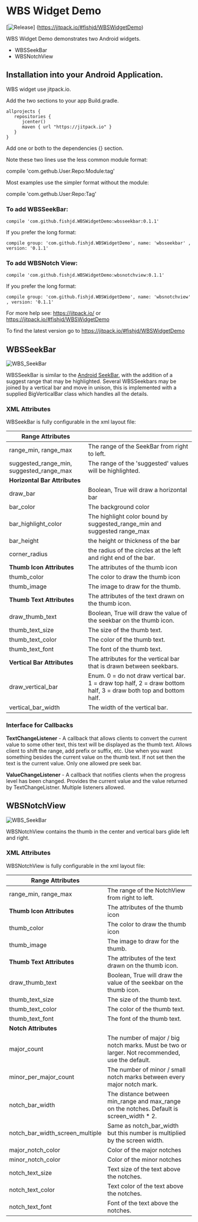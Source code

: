 

# WBS Widget Demo

[![Release](https://jitpack.io/v/fishjd/WBSWidgetDemo.svg)]
(https://jitpack.io/#fishjd/WBSWidgetDemo)

WBS Widget Demo demonstrates two Android widgets.

- WBSSeekBar
- WBSNotchView

## Installation into your Android Application.  

WBS widget use jitpack.io.  

Add the two sections to your app Build.gradle.  

```
allprojects {
   repositories {
      jcenter()
      maven { url "https://jitpack.io" }
   }
}
```
Add one or both to the dependencies {} section.   

Note these two lines use the less common module format:

compile  'com.gethub.User.Repo:Module:tag'

Most examples use the simpler format without the module:

 compile 'com.gethub.User:Repo:Tag' 

### To add WBSSeekBar: 

```
compile 'com.github.fishjd.WBSWidgetDemo:wbsseekbar:0.1.1'
```

If you prefer the long format: 

```
compile group: 'com.github.fishjd.WBSWidgetDemo', name: 'wbsseekbar' , version: '0.1.1'
```

### To add WBSNotch View: 

```
compile 'com.github.fishjd.WBSWidgetDemo:wbsnotchview:0.1.1'
```

If you prefer the long format: 

```
compile group: 'com.github.fishjd.WBSWidgetDemo', name: 'wbsnotchview' , version: '0.1.1'
```



For more help see:  https://jitpack.io/ or https://jitpack.io/#fishjd/WBSWidgetDemo

To find the latest version go to https://jitpack.io/#fishjd/WBSWidgetDemo

## WBSSeekBar

![WBS_SeekBar](../master/images/WBS_SeekBar.gif)

WBSSeekBar is similar to the [Android SeekBar](https://developer.android.com/reference/android/widget/SeekBar.html), with the addition of a suggest range that may be highlighted.    Several WBSSeekbars may be joined by a vertical bar and move in unison,  this is implemented with a supplied BigVerticalBar class which handles all the details.

### XML Attributes

WBSeekBar is fully configurable in the xml layout file:



| **Range Attributes**                     |                                          |
| ---------------------------------------- | ---------------------------------------- |
| range_min, range_max                     | The range of the SeekBar from right to left. |
| suggested_range_min, suggested_range_max | The range of the 'suggested' values will be highlighted. |
| **Horizontal Bar Attributes**            |                                          |
| draw_bar                                 | Boolean,  True will draw a horizontal bar |
| bar_color                                | The background color                     |
| bar_highlight_color                      | The highlight color bound by suggested_range_min and suggested range_max |
| bar_height                               | the height or thickness of the bar       |
| corner_radius                            | the radius of the circles at the left and right end of the bar. |
| **Thumb Icon Attributes**                | The attributes of the thumb icon         |
| thumb_color                              | The color to draw the thumb icon         |
| thumb_image                              | The image to draw for the thumb.         |
| **Thumb Text Attributes**                | The attributes of the text drawn on the thumb icon. |
| draw_thumb_text                          | Boolean, True will draw the value of the seekbar on the thumb icon. |
| thumb_text_size                          | The size of the thumb text.              |
| thumb_text_color                         | The color of the thumb text.             |
| thumb_text_font                          | The font of the thumb text.              |
| **Vertical Bar Attributes**              | The attributes for the vertical bar that is drawn between seekbars. |
| draw_vertical_bar                        | Enum.  0 = do not draw vertical bar.   1 = draw top half,  2 = draw bottom half, 3 = draw both top and bottom half. |
| vertical_bar_width                       | The width of the vertical bar.           |

### Interface for Callbacks

**TextChangeListener**   - A callback that allows clients to convert the current value to some other text, this text will be displayed as the thumb text.  Allows client to shift the range, add prefix or suffix,  etc.  Use when you want something besides the current value on the thumb text.  If not set then the text is the current value.    Only one allowed pre seek bar.

**ValueChangeListener** - A callback that notifies clients when the progress level has been changed.   Provides the current value and the value returned by TextChangeListner.   Multiple listeners allowed.
​

## ​WBSNotchView
![WBS_SeekBar](../master/images/WBS_NotchView.gif)

WBSNotchView contains the thumb in the center and vertical bars glide left and right.

### XML Attributes

WBSNotchView is fully configurable in the xml layout file:

| **Range Attributes**            |                                          |
| ------------------------------- | ---------------------------------------- |
| range_min, range_max            | The range of the NotchView from right to left. |
| **Thumb Icon Attributes**       | The attributes of the thumb icon         |
| thumb_color                     | The color to draw the thumb icon         |
| thumb_image                     | The image to draw for the thumb.         |
| **Thumb Text Attributes**       | The attributes of the text drawn on the thumb icon. |
| draw_thumb_text                 | Boolean, True will draw the value of the seekbar on the thumb icon. |
| thumb_text_size                 | The size of the thumb text.              |
| thumb_text_color                | The color of the thumb text.             |
| thumb_text_font                 | The font of the thumb text.              |
| **Notch Attributes**            |                                          |
| major_count                     | The number of major / big notch marks.  Must be two or larger.   Not recommended, use the default. |
| minor_per_major_count           | The number of minor / small notch marks between every major notch mark. |
| notch_bar_width                 | The distance between min_range and max_range on the notches.  Default is screen_width * 2. |
| notch_bar_width_screen_multiple | Same as notch_bar_width but this number is multiplied by the screen width. |
| major_notch_color               | Color of the major notches               |
| minor_notch_color               | Color of the minor notches               |
| notch_text_size                 | Text size of the text above the notches. |
| notch_text_color                | Text color of the text above the notches. |
| notch_text_font                 | Font of the text above the notches.      |





